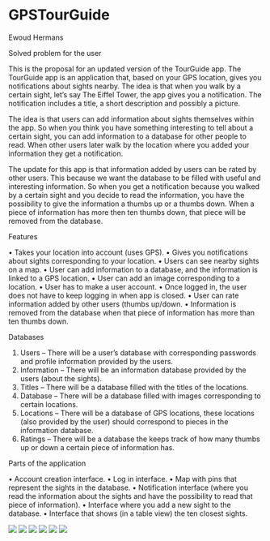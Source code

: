 # GPSTourGuide

Ewoud Hermans

Solved problem for the user

This is the proposal for an updated version of the TourGuide app. The TourGuide app is an application that, based on your GPS location, gives you notifications about sights nearby. The idea is that when you walk by a certain sight, let’s say The Eiffel Tower, the app gives you a notification. The notification includes a title, a short description and possibly a picture.

The idea is that users can add information about sights themselves within the app. So when you think you have something interesting to tell about a certain sight, you can add information to a database for other people to read. When other users later walk by the location where you added your information they get a notification.

The update for this app is that information added by users can be rated by other users. This because we want the database to be filled with useful and interesting information. So when you get a notification because you walked by a certain sight and you decide to read the information, you have the possibility to give the information a thumbs up or a thumbs down. When a piece of information has more then ten thumbs down, that piece will be removed from the database.

Features

•	Takes your location into account (uses GPS).
•	Gives you notifications about sights corresponding to your location.
•	Users can see nearby sights on a map.
•	User can add information to a database, and the information is linked to a GPS location.
•	User can add an image corresponding to a location.
•	User has to make a user account.
•	Once logged in, the user does not have to keep logging in when app is closed.
•	User can rate information added by other users (thumbs up/down.
•	Information is removed from the database when that piece of information has more than ten thumbs down.

Databases

1.	Users – There will be a user’s database with corresponding passwords and profile information provided by the users.
2.	Information – There will be an information database provided by the users (about the sights).
3.	Titles – There will be a database filled with the titles of the locations.
4.	Database – There will be a database filled with images corresponding to certain locations.
5.	Locations – There will be a database of GPS locations, these locations (also provided by the user) should correspond to pieces in the information database.
6.	Ratings – There will be a database the keeps track of how many thumbs up or down a certain piece of information has.

Parts of the application

•	Account creation interface.
•	Log in interface.
•	Map with pins that represent the sights in the database.
•	Notification interface (where you read the information about the sights and have the possibility to read that piece of information).
•	Interface where you add a new sight to the database.
•	Interface that shows (in a table view) the ten closest sights.

![](FirstSketches/SignIn.JPG)
![](FirstSketches/SignUp.JPG)
![](FirstSketches/MapView.JPG)
![](FirstSketches/AddSight.JPG)
![](FirstSketches/Notification.JPG)
![](FirstSketches/ClosestSights.JPG)
